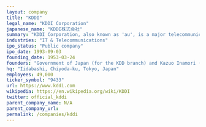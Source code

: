 ```yaml
---
layout: company
title: "KDDI"
legal_name: "KDDI Corporation"
japanese_name: "KDDI株式会社"
summary: "KDDI Corporation, also known as 'au', is a major telecommunications company in Japan that specializes in mobile phone services. The company was formed in 2000 through the merger of DDI, KDD, and IDO. It became known as KDDI Corporation in 2002. KDDI's predecessor, KDD, was a special company established in 1953 by the former Nippon Telegraph and Telephone Public Corporation for the development of international communication networks. While KDDI was initially recognized as the largest rival of NTT and NCC, it has faced strong competition from SoftBank Group's M&A strategy and contract cancellations due to number portability since around 2013. KDDI is a component stock of the Nikkei Average Stock Price Index, TOPIX Core30, and JPX Nikkei Index 400. The company's slogan is 'Tomorrow, Together' as of May 15, 2019."
industries: "IT & Telecommunications"
ipo_status: "Public company"
ipo_date: 1993-09-03
founding_date: 1953-03-24
founders: "Government of Japan (for the KDD branch) and Kazuo Inamori (for the DDI branch)"
hq: "Iidabashi, Chiyoda-ku, Tokyo, Japan"
employees: 49,000
ticker_symbol: "9433"
url: https://www.kddi.com
wikipedia: https://en.wikipedia.org/wiki/KDDI
twitter: official_kddi
parent_company_name: N/A
parent_company_url: 
permalink: /companies/kddi
---
```

